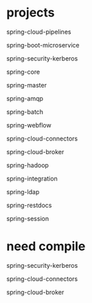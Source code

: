 # projects
spring-cloud-pipelines

spring-boot-microservice

spring-security-kerberos

spring-core

spring-master

spring-amqp

spring-batch

spring-webflow

spring-cloud-connectors

spring-cloud-broker

spring-hadoop

spring-integration

spring-ldap

spring-restdocs

spring-session

# need compile
spring-security-kerberos

spring-cloud-connectors

spring-cloud-broker

